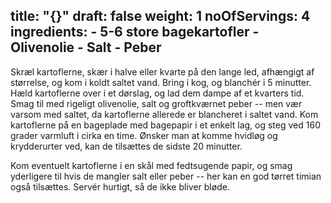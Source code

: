 title: "{}"
draft: false
weight: 1
noOfServings: 4
ingredients:
	- 5-6 store bagekartofler
	- Olivenolie
	- Salt
	- Peber
---

Skræl kartoflerne, skær i halve eller kvarte på den lange led, afhængigt
af størrelse, og kom i koldt saltet vand. Bring i kog, og blanchér i 5
minutter. Hæld kartoflerne over i et dørslag, og lad dem dampe af et
kvarters tid. Smag til med rigeligt olivenolie, salt og groftkværnet
peber -- men vær varsom med saltet, da kartoflerne allerede er
blancheret i saltet vand. Kom kartoflerne på en bageplade med bagepapir
i et enkelt lag, og steg ved 160 grader varmluft i cirka en time. Ønsker
man at komme hvidløg og krydderurter ved, kan de tilsættes de sidste 20
minutter.

Kom eventuelt kartoflerne i en skål med fedtsugende papir, og smag
yderligere til hvis de mangler salt eller peber -- her kan en god tørret
timian også tilsættes. Servér hurtigt, så de ikke bliver bløde.

